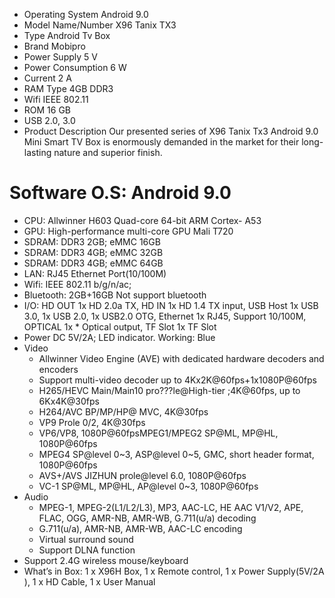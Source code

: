 * Operating System	Android 9.0
* Model Name/Number	X96 Tanix TX3
* Type	Android Tv Box
* Brand	Mobipro
* Power Supply	5 V
* Power Consumption	6 W
* Current	2 A
* RAM Type	4GB DDR3
* Wifi	IEEE 802.11
* ROM	16 GB
* USB	2.0, 3.0
* Product Description
  Our presented series of X96 Tanix Tx3 Android 9.0 Mini Smart TV Box is enormously demanded in the market for their long-lasting nature and superior finish.


# Software O.S: Android 9.0

* CPU: Allwinner H603 Quad-core 64-bit ARM Cortex- A53
* GPU: High-performance multi-core GPU Mali T720
* SDRAM: DDR3 2GB; eMMC 16GB
* SDRAM: DDR3 4GB; eMMC 32GB
* SDRAM: DDR3 4GB; eMMC 64GB
* LAN: RJ45 Ethernet Port(10/100M)
* Wifi: IEEE 802.11 b/g/n/ac;
* Bluetooth: 2GB+16GB Not support bluetooth
* I/O: HD OUT 1x HD 2.0a TX, HD IN 1x HD 1.4 TX input, USB Host 1x USB 3.0, 1x USB 2.0, 1x USB2.0 OTG, Ethernet 1x RJ45, Support 10/100M, OPTICAL 1x * Optical output, TF Slot 1x TF Slot
* Power DC 5V/2A; LED indicator. Working: Blue
* Video
  - Allwinner Video Engine (AVE) with dedicated hardware decoders and encoders
  - Support multi-video decoder up to 4Kx2K@60fps+1x1080P@60fps
  - H265/HEVC Main/Main10 pro???le@High-tier ;4K@60fps, up to 6Kx4K@30fps
  - H264/AVC BP/MP/HP@ MVC, 4K@30fps
  - VP9 Prole 0/2, 4K@30fps
  - VP6/VP8, 1080P@60fpsMPEG1/MPEG2 SP@ML, MP@HL, 1080P@60fps
  - MPEG4 SP@level 0~3, ASP@level 0~5, GMC, short header format, 1080P@60fps
  - AVS+/AVS JIZHUN prole@level 6.0, 1080P@60fps
  - VC-1 SP@ML, MP@HL, AP@level 0~3, 1080P@60fps
* Audio
  - MPEG-1, MPEG-2(L1/L2/L3), MP3, AAC-LC, HE AAC V1/V2, APE, FLAC, OGG, AMR-NB, AMR-WB, G.711(u/a) decoding
  - G.711(u/a), AMR-NB, AMR-WB, AAC-LC encoding
  - Virtual surround sound
  - Support DLNA function
* Support 2.4G wireless mouse/keyboard
* What’s in Box: 1 x X96H Box, 1 x Remote control, 1 x Power Supply(5V/2A ), 1 x HD Cable, 1 x User Manual
